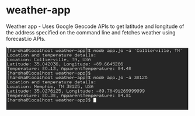 # weather-app
Weather app - Uses Google Geocode APIs to get latitude and longitude of the address specified on the command line and fetches weather using forecast.io APIs.


![alt_text](https://github.com/itsharshanarayana/weather-app/blob/master/weather-app-results.jpg)
